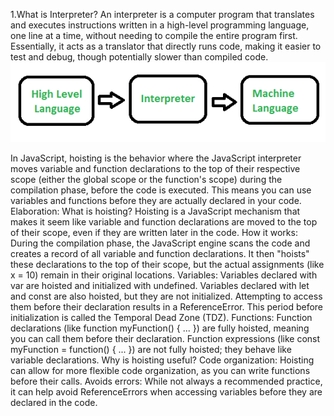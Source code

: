 1.What is Interpreter?
    An interpreter is a computer program that translates and executes instructions written in a high-level programming language, one line at a time, without needing to compile the entire program first. Essentially, it acts as a translator that directly runs code, making it easier to test and debug, though potentially slower than compiled code.
    ![alt text](image.png)

In JavaScript,
   hoisting is the behavior where the JavaScript interpreter moves variable and function declarations to the top of their respective scope (either the global scope or the function's scope) during the compilation phase, before the code is executed. This means you can use variables and functions before they are actually declared in your code. 
Elaboration:
What is hoisting?
    Hoisting is a JavaScript mechanism that makes it seem like variable and function declarations are moved to the top of their scope, even if they are written later in the code. 
How it works:
    During the compilation phase, the JavaScript engine scans the code and creates a record of all variable and function declarations. It then "hoists" these declarations to the top of their scope, but the actual assignments (like x = 10) remain in their original locations. 
Variables:
    Variables declared with var are hoisted and initialized with undefined. 
    Variables declared with let and const are also hoisted, but they are not initialized. Attempting to access them before their declaration results in a ReferenceError. This period before initialization is called the Temporal Dead Zone (TDZ). 
Functions:
    Function declarations (like function myFunction() { ... }) are fully hoisted, meaning you can call them before their declaration. 
    Function expressions (like const myFunction = function() { ... }) are not fully hoisted; they behave like variable declarations. 
Why is hoisting useful?
    Code organization: Hoisting can allow for more flexible code organization, as you can write functions before their calls. 
Avoids errors: While not always a recommended practice, it can help avoid ReferenceErrors when accessing variables before they are declared in the code. 